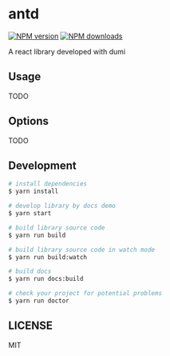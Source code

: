 # antd

[![NPM version](https://img.shields.io/npm/v/antd.svg?style=flat)](https://npmjs.org/package/antd)
[![NPM downloads](http://img.shields.io/npm/dm/antd.svg?style=flat)](https://npmjs.org/package/antd)

A react library developed with dumi

## Usage

TODO

## Options

TODO

## Development

```bash
# install dependencies
$ yarn install

# develop library by docs demo
$ yarn start

# build library source code
$ yarn run build

# build library source code in watch mode
$ yarn run build:watch

# build docs
$ yarn run docs:build

# check your project for potential problems
$ yarn run doctor
```

## LICENSE

MIT
